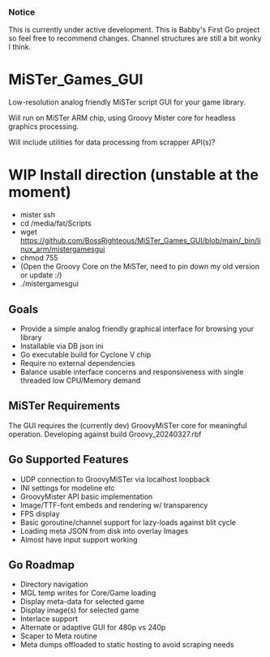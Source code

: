 ### Notice
This is currently under active development. This is Babby's First Go project so feel free to recommend changes. Channel structures are still a bit wonky I think.

# MiSTer_Games_GUI
Low-resolution analog friendly MiSTer script GUI for your game library.

Will run on MiSTer ARM chip, using Groovy Mister core for headless graphics processing.

Will include utilities for data processing from scrapper API(s)? 

# WIP Install direction (unstable at the moment)
- mister ssh
- cd /media/fat/Scripts
- wget https://github.com/BossRighteous/MiSTer_Games_GUI/blob/main/_bin/linux_arm/mistergamesgui
- chmod 755
- (Open the Groovy Core on the MiSTer, need to pin down my old version or update :/)
- ./mistergamesgui

## Goals
- Provide a simple analog friendly graphical interface for browsing your library
- Installable via DB json ini
- Go executable build for Cyclone V chip
- Require no external dependencies
- Balance usable interface concerns and responsiveness with single threaded low CPU/Memory demand

## MiSTer Requirements
The GUI requires the (currently dev) GroovyMiSTer core for meaningful operation.
Developing against build Groovy_20240327.rbf

## Go Supported Features
- UDP connection to GroovyMiSTer via localhost loopback
- INI settings for modeline etc
- GroovyMister API basic implementation
- Image/TTF-font embeds and rendering w/ transparency
- FPS display
- Basic goroutine/channel support for lazy-loads against blit cycle
- Loading meta JSON from disk into overlay Images
- Almost have input support working

## Go Roadmap
- Directory navigation
- MGL temp writes for Core/Game loading
- Display meta-data for selected game
- Display image(s) for selected game
- Interlace support
- Alternate or adaptive GUI for 480p vs 240p
- Scaper to Meta routine
- Meta dumps offloaded to static hosting to avoid scraping needs